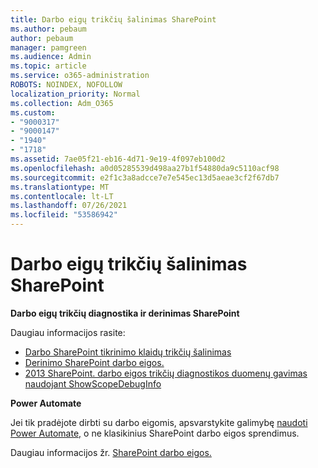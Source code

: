 ```yaml
---
title: Darbo eigų trikčių šalinimas SharePoint
ms.author: pebaum
author: pebaum
manager: pamgreen
ms.audience: Admin
ms.topic: article
ms.service: o365-administration
ROBOTS: NOINDEX, NOFOLLOW
localization_priority: Normal
ms.collection: Adm_O365
ms.custom:
- "9000317"
- "9000147"
- "1940"
- "1718"
ms.assetid: 7ae05f21-eb16-4d71-9e19-4f097eb100d2
ms.openlocfilehash: a0d05285539d498aa27b1f54880da9c5110acf98
ms.sourcegitcommit: e2f1c3a8adcce7e7e545ec13d5aeae3cf2f67db7
ms.translationtype: MT
ms.contentlocale: lt-LT
ms.lasthandoff: 07/26/2021
ms.locfileid: "53586942"
---
```

# <a name="troubleshoot-workflows-in-sharepoint"></a>Darbo eigų trikčių šalinimas SharePoint

**Darbo eigų trikčių diagnostika ir derinimas SharePoint**

Daugiau informacijos rasite:

- [Darbo SharePoint tikrinimo klaidų trikčių šalinimas](/sharepoint/dev/general-development/troubleshooting-sharepoint-server-workflow-validation-errors-in-visio)
- [Derinimo SharePoint darbo eigos.](/sharepoint/dev/general-development/debugging-sharepoint-server-workflows)
- [2013 SharePoint. darbo eigos trikčių diagnostikos duomenų gavimas naudojant ShowScopeDebugInfo](/sharepoint/troubleshoot/workflows/gather-workflow-data)

**Power Automate**

Jei tik pradėjote dirbti su darbo eigomis, apsvarstykite galimybę [naudoti Power Automate,](/power-automate/modern-approvals) o ne klasikinius SharePoint darbo eigos sprendimus.

Daugiau informacijos žr. [SharePoint darbo eigos.](/alchemyinsights/sharepoint-workflows-retiring)
